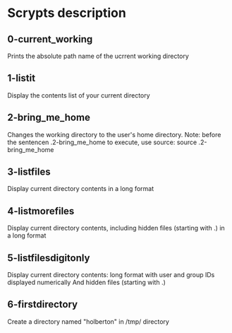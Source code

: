 # Scrypts description

## 0-current_working 

Prints the absolute path name of the ucrrent working directory

## 1-listit

Display the contents list of your current directory

## 2-bring_me_home

Changes the working directory to the user's home directory. 
Note: before the sentencen .2-bring_me_home to execute, use source: source .2-bring_me_home

## 3-listfiles

Display current directory contents in a long format

## 4-listmorefiles

Display current  directory contents, including hidden files (starting with .) in a long format

## 5-listfilesdigitonly

Display current directory contents: 
	long format
	with user and group IDs displayed numerically
	And hidden files (starting with .)

## 6-firstdirectory

Create a directory named "holberton" in /tmp/ directory


